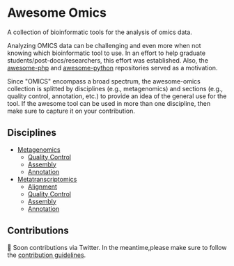 # Awesome Omics
A collection of bioinformatic tools for the analysis of omics data.

Analyzing OMICS data can be challenging and even more when not knowing which bioinformatic tool to use. In an effort to help graduate students/post-docs/researchers, this effort was established. Also, the [awesome-php](https://github.com/ziadoz/awesome-php) and [awesome-python](https://github.com/vinta/awesome-python) repositories served as a motivation.

Since "OMICS" encompass a broad spectrum, the awesome-omics collection is splitted by disciplines (e.g., metagenomics) and sections (e.g., quality control, annotation, etc.) to provide an idea of the general use for the tool. If the awesome tool can be used in more than one discipline, then make sure to capture it on your contribution.

## Disciplines 
* [Metagenomics](METAGENOMICS.md)
  * [Quality Control](METAGENOMICS.md#quality-control)
  * [Assembly](METAGENOMICS.md#assembly)
  * [Annotation](METAGENOMICS.md#annotation)
* [Metatranscriptomics](METATRANSCRIPTOMICS.md)
  * [Alignment](METATRANSCRIPTOMICS.md#alignment)
  * [Quality Control](METATRANSCRIPTOMICS.md#quality-control)
  * [Assembly](METATRANSCRIPTOMICS.md#assembly)
  * [Annotation](METATRANSCRIPTOMICS.md#annotation)


## Contributions
👾 Soon contributions via Twitter. In the meantime,please make sure to follow the [contribution guidelines](CONTRIBUTIONS.md).
